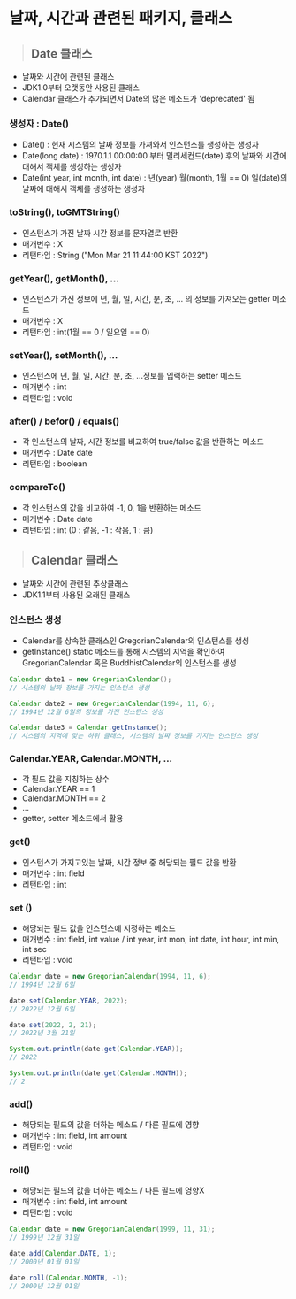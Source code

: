 # 날짜, 시간과 관련된 패키지, 클래스
> ## Date 클래스
* 날짜와 시간에 관련된 클래스
* JDK1.0부터 오랫동안 사용된 클래스
* Calendar 클래스가 추가되면서 Date의 많은 메소드가 'deprecated' 됨

### 생성자 : Date()
* Date() : 현재 시스템의 날짜 정보를 가져와서 인스턴스를 생성하는 생성자
* Date(long date) : 1970.1.1 00:00:00 부터 밀리세컨드(date) 후의 날짜와 시간에 대해서 객체를 생성하는 생성자
* Date(int year, int month, int date) : 년(year) 월(month, 1월 == 0) 일(date)의 날짜에 대해서 객체를 생성하는 생성자

### toString(),  toGMTString()
* 인스턴스가 가진 날짜 시간 정보를 문자열로 반환
* 매개변수 : X
* 리턴타입 : String ("Mon Mar 21 11:44:00 KST 2022")

### getYear(), getMonth(), ...
* 인스턴스가 가진 정보에 년, 월, 일, 시간, 분, 초, ... 의 정보를 가져오는 getter 메소드
* 매개변수 : X
* 리턴타입 : int(1월 == 0 / 일요일 == 0)

### setYear(), setMonth(), ...
* 인스턴스에 년, 월, 일, 시간, 분, 초, ...정보를 입력하는 setter 메소드
* 매개변수 : int
* 리턴타입 : void

### after() / befor() / equals()
* 각 인스턴스의 날짜, 시간 정보를 비교하여 true/false 값을 반환하는 메소드
* 매개변수 : Date date
* 리턴타입 : boolean

### compareTo()
* 각 인스턴스의 값을 비교하여 -1, 0, 1을 반환하는 메소드
* 매개변수 : Date date
* 리턴타입 : int (0 : 같음, -1 : 작음, 1 : 큼)

> ## Calendar 클래스
* 날짜와 시간에 관련된 추상클래스
* JDK1.1부터 사용된 오래된 클래스

### 인스턴스 생성
* Calendar를 상속한 클래스인 GregorianCalendar의 인스턴스를 생성
* getInstance() static 메소드를 통해 시스템의 지역을 확인하여 GregorianCalendar 혹은 BuddhistCalendar의 인스턴스를 생성
```java
Calendar date1 = new GregorianCalendar(); 
// 시스템의 날짜 정보를 가지는 인스턴스 생성

Calendar date2 = new GregorianCalendar(1994, 11, 6);
// 1994년 12월 6일의 정보를 가진 인스턴스 생성

Calendar date3 = Calendar.getInstance();
// 시스템의 지역에 맞는 하위 클래스, 시스템의 날짜 정보를 가지는 인스턴스 생성
```

### Calendar.YEAR, Calendar.MONTH, ...
* 각 필드 값을 지칭하는 상수
* Calendar.YEAR == 1
* Calendar.MONTH == 2
* ...
* getter, setter 메소드에서 활용

### get()
* 인스턴스가 가지고있는 날짜, 시간 정보 중 해당되는 필드 값을 반환
* 매개변수 : int field
* 리턴타입 : int

### set ()
* 해당되는 필드 값을 인스턴스에 지정하는 메소드
* 매개변수 : int field, int value / int year, int mon, int date, int hour, int min, int sec
* 리턴타입 : void

```java
Calendar date = new GregorianCalendar(1994, 11, 6);
// 1994년 12월 6일

date.set(Calendar.YEAR, 2022);
// 2022년 12월 6일

date.set(2022, 2, 21);
// 2022년 3월 21일

System.out.println(date.get(Calendar.YEAR));
// 2022

System.out.println(date.get(Calendar.MONTH));
// 2
```

### add()
* 해당되는 필드의 값을 더하는 메소드 / 다른 필드에 영향
* 매개변수 : int field, int amount
* 리턴타입 : void

### roll()
* 해당되는 필드의 값을 더하는 메소드 / 다른 필드에 영향X
* 매개변수 : int field, int amount
* 리턴타입 : void

```java
Calendar date = new GregorianCalendar(1999, 11, 31);
// 1999년 12월 31일

date.add(Calendar.DATE, 1);
// 2000년 01월 01일

date.roll(Calendar.MONTH, -1);
// 2000년 12월 01일
```
